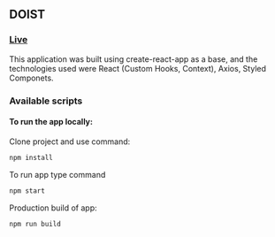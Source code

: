 ## DOIST

### [Live](https://u-can-do-it.github.io/logo/)

This application was built using create-react-app as a base, and the technologies used were React (Custom Hooks, Context), Axios, Styled Componets.

### Available scripts

#### To run the app locally:

Clone project and use command:

```bash
npm install
```

To run app type command

```bash
npm start
```

Production build of app:

```bash
npm run build
```
